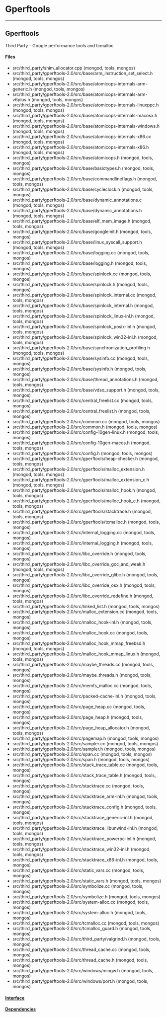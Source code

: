 # Gperftools


-------------

## Gperftools
Third Party - Google performance tools and tcmalloc

#### Files
- src/third\_party/shim\_allocator.cpp   (mongod, tools, mongos)
- src/third\_party/gperftools-2.0/src/base/arm\_instruction\_set\_select.h   (mongod, tools, mongos)
- src/third\_party/gperftools-2.0/src/base/atomicops-internals-arm-generic.h   (mongod, tools, mongos)
- src/third\_party/gperftools-2.0/src/base/atomicops-internals-arm-v6plus.h   (mongod, tools, mongos)
- src/third\_party/gperftools-2.0/src/base/atomicops-internals-linuxppc.h   (mongod, tools, mongos)
- src/third\_party/gperftools-2.0/src/base/atomicops-internals-macosx.h   (mongod, tools, mongos)
- src/third\_party/gperftools-2.0/src/base/atomicops-internals-windows.h   (mongod, tools, mongos)
- src/third\_party/gperftools-2.0/src/base/atomicops-internals-x86.cc   (mongod, tools, mongos)
- src/third\_party/gperftools-2.0/src/base/atomicops-internals-x86.h   (mongod, tools, mongos)
- src/third\_party/gperftools-2.0/src/base/atomicops.h   (mongod, tools, mongos)
- src/third\_party/gperftools-2.0/src/base/basictypes.h   (mongod, tools, mongos)
- src/third\_party/gperftools-2.0/src/base/commandlineflags.h   (mongod, tools, mongos)
- src/third\_party/gperftools-2.0/src/base/cycleclock.h   (mongod, tools, mongos)
- src/third\_party/gperftools-2.0/src/base/dynamic\_annotations.c   (mongod, tools, mongos)
- src/third\_party/gperftools-2.0/src/base/dynamic\_annotations.h   (mongod, tools, mongos)
- src/third\_party/gperftools-2.0/src/base/elf\_mem\_image.h   (mongod, tools, mongos)
- src/third\_party/gperftools-2.0/src/base/googleinit.h   (mongod, tools, mongos)
- src/third\_party/gperftools-2.0/src/base/linux\_syscall\_support.h   (mongod, tools, mongos)
- src/third\_party/gperftools-2.0/src/base/logging.cc   (mongod, tools, mongos)
- src/third\_party/gperftools-2.0/src/base/logging.h   (mongod, tools, mongos)
- src/third\_party/gperftools-2.0/src/base/spinlock.cc   (mongod, tools, mongos)
- src/third\_party/gperftools-2.0/src/base/spinlock.h   (mongod, tools, mongos)
- src/third\_party/gperftools-2.0/src/base/spinlock\_internal.cc   (mongod, tools, mongos)
- src/third\_party/gperftools-2.0/src/base/spinlock\_internal.h   (mongod, tools, mongos)
- src/third\_party/gperftools-2.0/src/base/spinlock\_linux-inl.h   (mongod, tools, mongos)
- src/third\_party/gperftools-2.0/src/base/spinlock\_posix-inl.h   (mongod, tools, mongos)
- src/third\_party/gperftools-2.0/src/base/spinlock\_win32-inl.h   (mongod, tools, mongos)
- src/third\_party/gperftools-2.0/src/base/synchronization\_profiling.h   (mongod, tools, mongos)
- src/third\_party/gperftools-2.0/src/base/sysinfo.cc   (mongod, tools, mongos)
- src/third\_party/gperftools-2.0/src/base/sysinfo.h   (mongod, tools, mongos)
- src/third\_party/gperftools-2.0/src/base/thread\_annotations.h   (mongod, tools, mongos)
- src/third\_party/gperftools-2.0/src/base/vdso\_support.h   (mongod, tools, mongos)
- src/third\_party/gperftools-2.0/src/central\_freelist.cc   (mongod, tools, mongos)
- src/third\_party/gperftools-2.0/src/central\_freelist.h   (mongod, tools, mongos)
- src/third\_party/gperftools-2.0/src/common.cc   (mongod, tools, mongos)
- src/third\_party/gperftools-2.0/src/common.h   (mongod, tools, mongos)
- src/third\_party/gperftools-2.0/src/config-10gen-linux.h   (mongod, tools, mongos)
- src/third\_party/gperftools-2.0/src/config-10gen-macos.h   (mongod, tools, mongos)
- src/third\_party/gperftools-2.0/src/config.h   (mongod, tools, mongos)
- src/third\_party/gperftools-2.0/src/gperftools/heap-checker.h   (mongod, tools, mongos)
- src/third\_party/gperftools-2.0/src/gperftools/malloc\_extension.h   (mongod, tools, mongos)
- src/third\_party/gperftools-2.0/src/gperftools/malloc\_extension\_c.h   (mongod, tools, mongos)
- src/third\_party/gperftools-2.0/src/gperftools/malloc\_hook.h   (mongod, tools, mongos)
- src/third\_party/gperftools-2.0/src/gperftools/malloc\_hook\_c.h   (mongod, tools, mongos)
- src/third\_party/gperftools-2.0/src/gperftools/stacktrace.h   (mongod, tools, mongos)
- src/third\_party/gperftools-2.0/src/gperftools/tcmalloc.h   (mongod, tools, mongos)
- src/third\_party/gperftools-2.0/src/internal\_logging.cc   (mongod, tools, mongos)
- src/third\_party/gperftools-2.0/src/internal\_logging.h   (mongod, tools, mongos)
- src/third\_party/gperftools-2.0/src/libc\_override.h   (mongod, tools, mongos)
- src/third\_party/gperftools-2.0/src/libc\_override\_gcc\_and\_weak.h   (mongod, tools, mongos)
- src/third\_party/gperftools-2.0/src/libc\_override\_glibc.h   (mongod, tools, mongos)
- src/third\_party/gperftools-2.0/src/libc\_override\_osx.h   (mongod, tools, mongos)
- src/third\_party/gperftools-2.0/src/libc\_override\_redefine.h   (mongod, tools, mongos)
- src/third\_party/gperftools-2.0/src/linked\_list.h   (mongod, tools, mongos)
- src/third\_party/gperftools-2.0/src/malloc\_extension.cc   (mongod, tools, mongos)
- src/third\_party/gperftools-2.0/src/malloc\_hook-inl.h   (mongod, tools, mongos)
- src/third\_party/gperftools-2.0/src/malloc\_hook.cc   (mongod, tools, mongos)
- src/third\_party/gperftools-2.0/src/malloc\_hook\_mmap\_freebsd.h   (mongod, tools, mongos)
- src/third\_party/gperftools-2.0/src/malloc\_hook\_mmap\_linux.h   (mongod, tools, mongos)
- src/third\_party/gperftools-2.0/src/maybe\_threads.cc   (mongod, tools, mongos)
- src/third\_party/gperftools-2.0/src/maybe\_threads.h   (mongod, tools, mongos)
- src/third\_party/gperftools-2.0/src/memfs\_malloc.cc   (mongod, tools, mongos)
- src/third\_party/gperftools-2.0/src/packed-cache-inl.h   (mongod, tools, mongos)
- src/third\_party/gperftools-2.0/src/page\_heap.cc   (mongod, tools, mongos)
- src/third\_party/gperftools-2.0/src/page\_heap.h   (mongod, tools, mongos)
- src/third\_party/gperftools-2.0/src/page\_heap\_allocator.h   (mongod, tools, mongos)
- src/third\_party/gperftools-2.0/src/pagemap.h   (mongod, tools, mongos)
- src/third\_party/gperftools-2.0/src/sampler.cc   (mongod, tools, mongos)
- src/third\_party/gperftools-2.0/src/sampler.h   (mongod, tools, mongos)
- src/third\_party/gperftools-2.0/src/span.cc   (mongod, tools, mongos)
- src/third\_party/gperftools-2.0/src/span.h   (mongod, tools, mongos)
- src/third\_party/gperftools-2.0/src/stack\_trace\_table.cc   (mongod, tools, mongos)
- src/third\_party/gperftools-2.0/src/stack\_trace\_table.h   (mongod, tools, mongos)
- src/third\_party/gperftools-2.0/src/stacktrace.cc   (mongod, tools, mongos)
- src/third\_party/gperftools-2.0/src/stacktrace\_arm-inl.h   (mongod, tools, mongos)
- src/third\_party/gperftools-2.0/src/stacktrace\_config.h   (mongod, tools, mongos)
- src/third\_party/gperftools-2.0/src/stacktrace\_generic-inl.h   (mongod, tools, mongos)
- src/third\_party/gperftools-2.0/src/stacktrace\_libunwind-inl.h   (mongod, tools, mongos)
- src/third\_party/gperftools-2.0/src/stacktrace\_powerpc-inl.h   (mongod, tools, mongos)
- src/third\_party/gperftools-2.0/src/stacktrace\_win32-inl.h   (mongod, tools, mongos)
- src/third\_party/gperftools-2.0/src/stacktrace\_x86-inl.h   (mongod, tools, mongos)
- src/third\_party/gperftools-2.0/src/static\_vars.cc   (mongod, tools, mongos)
- src/third\_party/gperftools-2.0/src/static\_vars.h   (mongod, tools, mongos)
- src/third\_party/gperftools-2.0/src/symbolize.cc   (mongod, tools, mongos)
- src/third\_party/gperftools-2.0/src/symbolize.h   (mongod, tools, mongos)
- src/third\_party/gperftools-2.0/src/system-alloc.cc   (mongod, tools, mongos)
- src/third\_party/gperftools-2.0/src/system-alloc.h   (mongod, tools, mongos)
- src/third\_party/gperftools-2.0/src/tcmalloc.cc   (mongod, tools, mongos)
- src/third\_party/gperftools-2.0/src/tcmalloc\_guard.h   (mongod, tools, mongos)
- src/third\_party/gperftools-2.0/src/third\_party/valgrind.h   (mongod, tools, mongos)
- src/third\_party/gperftools-2.0/src/thread\_cache.cc   (mongod, tools, mongos)
- src/third\_party/gperftools-2.0/src/thread\_cache.h   (mongod, tools, mongos)
- src/third\_party/gperftools-2.0/src/windows/mingw.h   (mongod, tools, mongos)
- src/third\_party/gperftools-2.0/src/windows/port.h   (mongod, tools, mongos)

#### [Interface](interface/0)

#### [Dependencies](dependencies/0)
